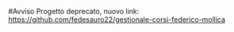 #Avviso
Progetto deprecato, nuovo link: https://github.com/fedesauro22/gestionale-corsi-federico-mollica
